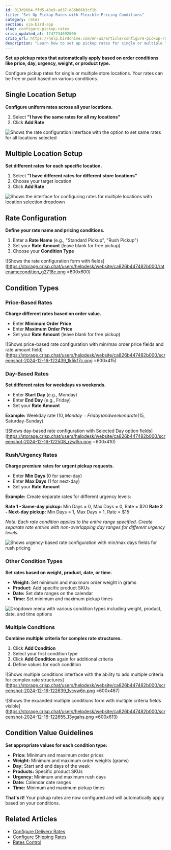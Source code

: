 ```yaml
---
id: 013d9684-ffd5-43e9-ad37-d86b66b3cf1b
title: "Set Up Pickup Rates with Flexible Pricing Conditions"
category: rates
section: via-bird-app
slug: configure-pickup-rates
crisp_updated_at: 1747734692000
crisp_url: https://help.birdchime.com/en-us/article/configure-pickup-rates-1n7gumb/
description: "Learn how to set up pickup rates for single or multiple locations using Bird Pickup & Delivery app with flexible pricing conditions."
---
```


**Set up pickup rates that automatically apply based on order conditions like price, day, urgency, weight, or product type.**

Configure pickup rates for single or multiple store locations. Your rates can be free or paid based on various conditions.

## Single Location Setup

**Configure uniform rates across all your locations.**

1. Select **"I have the same rates for all my locations"**
2. Click **Add Rate**

![Shows the rate configuration interface with the option to set same rates for all locations selected](https://storage.crisp.chat/users/helpdesk/website/ca826b447482b000/screenshot-2025-01-14-175700_13kuovj.png)

## Multiple Location Setup

**Set different rates for each specific location.**

1. Select **"I have different rates for different store locations"**
2. Choose your target location
3. Click **Add Rate**

![Shows the interface for configuring rates for multiple locations with location selection dropdown](https://storage.crisp.chat/users/helpdesk/website/ca826b447482b000/screenshot-2025-01-14-175839_1kmmvms.png)

## Rate Configuration

**Define your rate name and pricing conditions.**

1. Enter a **Rate Name** (e.g., "Standard Pickup", "Rush Pickup")
2. Set your **Rate Amount** (leave blank for free pickup)
3. Choose your **Condition Type**

![Shows the rate configuration form with fields](https://storage.crisp.chat/users/helpdesk/website/ca826b447482b000/ratenamecondition_g2718c.png =600x600)

## Condition Types

### Price-Based Rates

**Charge different rates based on order value.**

- Enter **Minimum Order Price**
- Enter **Maximum Order Price**
- Set your **Rate Amount** (leave blank for free pickup)

![Shows price-based rate configuration with min/max order price fields and rate amount field](https://storage.crisp.chat/users/helpdesk/website/ca826b447482b000/screenshot-2024-12-16-122439_1k5kf7c.png =600x415)

### Day-Based Rates

**Set different rates for weekdays vs weekends.**

- Enter **Start Day** (e.g., Monday)
- Enter **End Day** (e.g., Friday)
- Set your **Rate Amount**

**Example:** Weekday rate ($10, Monday-Friday) and weekend rate ($15, Saturday-Sunday)

![Shows day-based rate configuration with Selected Day option fields](https://storage.crisp.chat/users/helpdesk/website/ca826b447482b000/screenshot-2024-12-16-122508_rzwl5n.png =600x410)

### Rush/Urgency Rates

**Charge premium rates for urgent pickup requests.**

- Enter **Min Days** (0 for same-day)
- Enter **Max Days** (1 for next-day)
- Set your **Rate Amount**

**Example:** Create separate rates for different urgency levels:

**Rate 1 - Same-day pickup:** Min Days = 0, Max Days = 0, Rate = $20
**Rate 2 - Next-day pickup:** Min Days = 1, Max Days = 1, Rate = $15  

*Note: Each rate condition applies to the entire range specified. Create separate rate entries with non-overlapping day ranges for different urgency levels.*

![Shows urgency-based rate configuration with min/max days fields for rush pricing](https://storage.crisp.chat/users/helpdesk/website/ca826b447482b000/screenshot-2024-12-16-122552_5va36d.png)

### Other Condition Types

**Set rates based on weight, product, date, or time.**

- **Weight:** Set minimum and maximum order weight in grams
- **Product:** Add specific product SKUs
- **Date:** Set date ranges on the calendar
- **Time:** Set minimum and maximum pickup times

![Dropdown menu with various condition types including weight, product, date, and time options](https://storage.crisp.chat/users/helpdesk/website/ca826b447482b000/image_1hv5x92.png)

### Multiple Conditions

**Combine multiple criteria for complex rate structures.**

1. Click **Add Condition**
2. Select your first condition type
3. Click **Add Condition** again for additional criteria
4. Define values for each condition

![Shows multiple conditions interface with the ability to add multiple criteria for complex rate structures](https://storage.crisp.chat/users/helpdesk/website/ca826b447482b000/screenshot-2024-12-16-122639_1vcvw6n.png =600x467)

![Shows the expanded multiple conditions form with multiple criteria fields visible](https://storage.crisp.chat/users/helpdesk/website/ca826b447482b000/screenshot-2024-12-16-122655_13ygahs.png =600x613)

## Condition Value Guidelines

**Set appropriate values for each condition type:**

- **Price:** Minimum and maximum order prices
- **Weight:** Minimum and maximum order weights (grams)
- **Day:** Start and end days of the week
- **Products:** Specific product SKUs
- **Urgency:** Minimum and maximum rush days
- **Date:** Calendar date ranges
- **Time:** Minimum and maximum pickup times

**That's it!** Your pickup rates are now configured and will automatically apply based on your conditions.

## Related Articles

- [Configure Delivery Rates](https://help.birdchime.com/en-us/article/configure-delivery-rates-1xbrder/)
- [Configure Shipping Rates](https://help.birdchime.com/en-us/article/configure-shipping-rates-llsy16/)
- [Rates Control](https://help.birdchime.com/en-us/article/rates-control-jjcrrp/)
